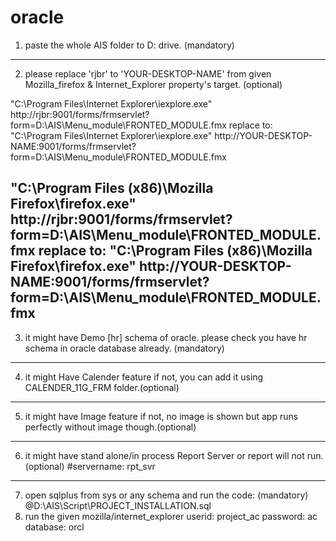 # oracle
1. paste the whole AIS folder to D: drive. (mandatory)
--------------------------------------------------------
2. please replace 'rjbr' to 'YOUR-DESKTOP-NAME' from given Mozilla_firefox & Internet_Explorer property's target. (optional)

"C:\Program Files\Internet Explorer\iexplore.exe" http://rjbr:9001/forms/frmservlet?form=D:\AIS\Menu_module\FRONTED_MODULE.fmx
replace to: "C:\Program Files\Internet Explorer\iexplore.exe" http://YOUR-DESKTOP-NAME:9001/forms/frmservlet?form=D:\AIS\Menu_module\FRONTED_MODULE.fmx

"C:\Program Files (x86)\Mozilla Firefox\firefox.exe" http://rjbr:9001/forms/frmservlet?form=D:\AIS\Menu_module\FRONTED_MODULE.fmx
replace to: "C:\Program Files (x86)\Mozilla Firefox\firefox.exe" http://YOUR-DESKTOP-NAME:9001/forms/frmservlet?form=D:\AIS\Menu_module\FRONTED_MODULE.fmx
--------------------------------------------------------
3. it might have Demo [hr] schema of oracle. please check you have hr schema in oracle database already. (mandatory)
--------------------------------------------------------
4. it might Have Calender feature if not, you can add it using CALENDER_11G_FRM folder.(optional)
--------------------------------------------------------
5. it might have Image feature if not, no image is shown but app runs perfectly without image though.(optional)
--------------------------------------------------------
6. it might have stand alone/in process Report Server or report will not run.(optional) #servername: rpt_svr
--------------------------------------------------------
7. open sqlplus from sys or any schema and run the code: (mandatory)
				@D:\AIS\Script\PROJECT_INSTALLATION.sql
8. run the given mozilla/internet_explorer
	userid: project_ac
	password: ac
	database: orcl
